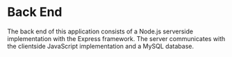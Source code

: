 # Back End
The back end of this application consists of a Node.js serverside implementation with the Express framework. 
The server communicates with the clientside JavaScript implementation and a MySQL database.
